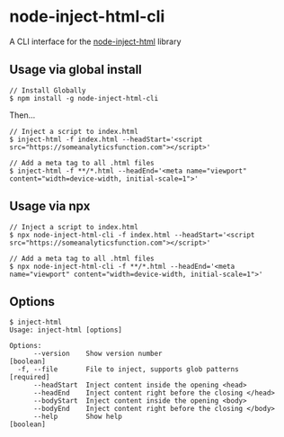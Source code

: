 # node-inject-html-cli

A CLI interface for the [node-inject-html](https://www.npmjs.com/package/node-inject-html) library

## Usage via global install

```
// Install Globally
$ npm install -g node-inject-html-cli
```
Then...
```
// Inject a script to index.html
$ inject-html -f index.html --headStart='<script src="https://someanalyticsfunction.com"></script>'
```
```
// Add a meta tag to all .html files
$ inject-html -f **/*.html --headEnd='<meta name="viewport" content="width=device-width, initial-scale=1">'
```

## Usage via npx

```
// Inject a script to index.html
$ npx node-inject-html-cli -f index.html --headStart='<script src="https://someanalyticsfunction.com"></script>'
```
```
// Add a meta tag to all .html files
$ npx node-inject-html-cli -f **/*.html --headEnd='<meta name="viewport" content="width=device-width, initial-scale=1">'
```

## Options

```
$ inject-html
Usage: inject-html [options]

Options:
      --version    Show version number                                 [boolean]
  -f, --file       File to inject, supports glob patterns             [required]
      --headStart  Inject content inside the opening <head>
      --headEnd    Inject content right before the closing </head>
      --bodyStart  Inject content inside the opening <body>
      --bodyEnd    Inject content right before the closing </body>
      --help       Show help                                           [boolean]

```